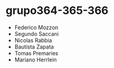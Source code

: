 # grupo364-365-366
- Federico Mozzon
- Segundo Saccani
- Nicolas Rabbia
- Bautista Zapata
- Tomas Premaries
- Mariano Herrlein